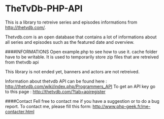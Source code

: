 TheTvDb-PHP-API
===============

This is a library to retreive series and episodes informations from http://thetvdb.com/.

Thetvdb.com is an open database that contains a lot of informations about all series and episodes such as the featured date and overview.
 
####INFORMATIONS
Open example.php to see how to use it.
cache folder have to be writable. It is used to temporarily store zip files that are retreived from thetvdb api

This library is not ended yet, banners and actors are not retreived.

Information about thetvdb API can be found here : http://thetvdb.com/wiki/index.php/Programmers_API
To get an API key go to this page : http://thetvdb.com/?tab=apiregister

####Contact
Fell free to contact me if you have a suggestion or to do a bug report. 
To contact me, please fill this form: http://www.php-geek.fr/me-contacter.html